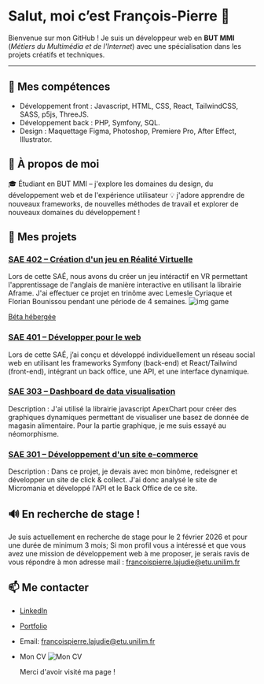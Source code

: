 # Salut, moi c’est François-Pierre 👋

Bienvenue sur mon GitHub ! Je suis un développeur web en **BUT MMI** (*Métiers du Multimédia et de l'Internet*) avec une spécialisation dans les projets créatifs et techniques.

---

## 🔧 Mes compétences
- Développement front : Javascript, HTML, CSS, React, TailwindCSS, SASS, p5js, ThreeJS.
- Développement back : PHP, Symfony, SQL.
- Design : Maquettage Figma, Photoshop, Premiere Pro, After Effect, Illustrator.

## 🚀 À propos de moi
🎓 Étudiant en BUT MMI – j'explore les domaines du design, du développement web et de l'expérience utilisateur
💡 j'adore apprendre de nouveaux frameworks, de nouvelles méthodes de travail et explorer de nouveaux domaines du développement !

## 🌟 Mes projets
### [SAE 402 – Création d'un jeu en Réalité Virtuelle](https://github.com/FlorianMMI/SAE402)
Lors de cette SAÉ, nous avons du créer un jeu intéractif en VR permettant l'apprentissage de l'anglais de manière interactive en utilisant la librairie Aframe. J'ai effectuer ce projet en trinôme avec Lemesle Cyriaque et Florian Bounissou pendant une période de 4 semaines.
![img game](https://fp-lajudie.fr/site/assets/class.png)

[Béta hébergée](https://cyriiaque.github.io/testVR) 

### [SAE 401 – Développer pour le web](https://github.com/Cafipoo/SAE4.01)
Lors de cette SAÉ, j’ai conçu et développé individuellement un réseau social web en utilisant les frameworks Symfony (back-end) et React/Tailwind (front-end), intégrant un back office, une API, et une interface dynamique.

### [SAE 303 – Dashboard de data visualisation](https://github.com/Cafipoo/SAE3.DWeb-DI.03-Base-master)

Description : J'ai utilisé la librairie javascript ApexChart pour créer des graphiques dynamiques permettant de visualiser une basez de donnée de magasin alimentaire. Pour la partie graphique, je me suis essayé au néomorphisme.

### [SAE 301 – Développement d'un site e-commerce](https://github.com/Cafipoo/SAE301)
Description : Dans ce projet, je devais avec mon binôme, redeisgner et développer un site de click & collect. J'ai donc analysé le site de Micromania et développé l'API et le Back Office de ce site.

## 🔊 En recherche de stage !
Je suis actuellement en recherche de stage pour le 2 février 2026 et pour une durée de minimum 3 mois; Si mon profil vous a intéressé et que vous avez une mission de développement web à me proposer, je serais ravis de vous répondre à mon adresse mail : francoispierre.lajudie@etu.unilim.fr

## 📫 Me contacter
- [LinkedIn](https://www.linkedin.com/in/françois-pierre-lajudie-66aa40259)
- [Portfolio](https://fp-lajudie.fr)
- Email: francoispierre.lajudie@etu.unilim.fr
- Mon CV ![Mon CV](https://fp-lajudie.fr/assets/LAJUDIEFRANCOISPIERRE%20CV.png)

  Merci d'avoir visité ma page !
